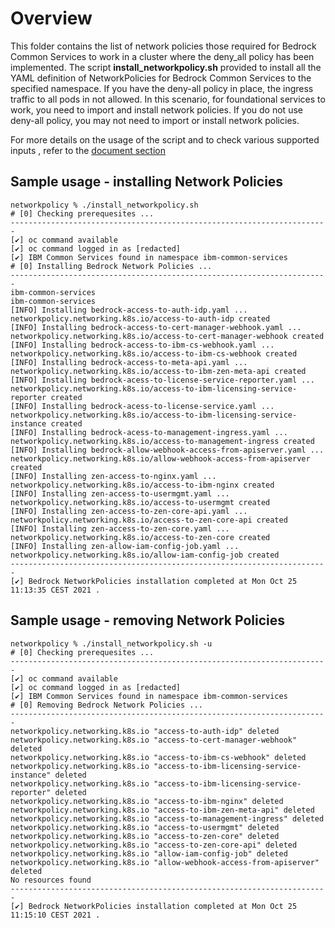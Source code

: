 # Overview

This folder contains the list of network policies those required for Bedrock Common Services to work in a cluster where the deny_all policy has been implemented. The script **install_networkpolicy.sh** provided to install all the YAML definition of NetworkPolicies for Bedrock Common Services to the specified namespace. If you have the deny-all policy in place, the ingress traffic to all pods in not allowed. In this scenario, for foundational services to work, you need to import and install network policies. If you do not use deny-all policy, you may not need to import or install network policies.

For more details on the usage of the script and to check various supported inputs , refer to the [document section](https://www.ibm.com/docs/en/cpfs?topic=operator-installing-network-policies)

## Sample usage - installing Network Policies

```
networkpolicy % ./install_networkpolicy.sh   
# [0] Checking prerequesites ...
-----------------------------------------------------------------------
[✔] oc command available
[✔] oc command logged in as [redacted]
[✔] IBM Common Services found in namespace ibm-common-services
# [0] Installing Bedrock Network Policies ...
-----------------------------------------------------------------------
ibm-common-services
ibm-common-services
[INFO] Installing bedrock-access-to-auth-idp.yaml ...
networkpolicy.networking.k8s.io/access-to-auth-idp created
[INFO] Installing bedrock-access-to-cert-manager-webhook.yaml ...
networkpolicy.networking.k8s.io/access-to-cert-manager-webhook created
[INFO] Installing bedrock-access-to-ibm-cs-webhook.yaml ...
networkpolicy.networking.k8s.io/access-to-ibm-cs-webhook created
[INFO] Installing bedrock-access-to-meta-api.yaml ...
networkpolicy.networking.k8s.io/access-to-ibm-zen-meta-api created
[INFO] Installing bedrock-acess-to-license-service-reporter.yaml ...
networkpolicy.networking.k8s.io/access-to-ibm-licensing-service-reporter created
[INFO] Installing bedrock-acess-to-license-service.yaml ...
networkpolicy.networking.k8s.io/access-to-ibm-licensing-service-instance created
[INFO] Installing bedrock-acess-to-management-ingress.yaml ...
networkpolicy.networking.k8s.io/access-to-management-ingress created
[INFO] Installing bedrock-allow-webhook-access-from-apiserver.yaml ...
networkpolicy.networking.k8s.io/allow-webhook-access-from-apiserver created
[INFO] Installing zen-access-to-nginx.yaml ...
networkpolicy.networking.k8s.io/access-to-ibm-nginx created
[INFO] Installing zen-access-to-usermgmt.yaml ...
networkpolicy.networking.k8s.io/access-to-usermgmt created
[INFO] Installing zen-access-to-zen-core-api.yaml ...
networkpolicy.networking.k8s.io/access-to-zen-core-api created
[INFO] Installing zen-access-to-zen-core.yaml ...
networkpolicy.networking.k8s.io/access-to-zen-core created
[INFO] Installing zen-allow-iam-config-job.yaml ...
networkpolicy.networking.k8s.io/allow-iam-config-job created
-----------------------------------------------------------------------
[✔] Bedrock NetworkPolicies installation completed at Mon Oct 25 11:13:35 CEST 2021 .

```

## Sample usage - removing Network Policies

```
networkpolicy % ./install_networkpolicy.sh -u
# [0] Checking prerequesites ...
-----------------------------------------------------------------------
[✔] oc command available
[✔] oc command logged in as [redacted]
[✔] IBM Common Services found in namespace ibm-common-services
# [0] Removing Bedrock Network Policies ...
-----------------------------------------------------------------------
networkpolicy.networking.k8s.io "access-to-auth-idp" deleted
networkpolicy.networking.k8s.io "access-to-cert-manager-webhook" deleted
networkpolicy.networking.k8s.io "access-to-ibm-cs-webhook" deleted
networkpolicy.networking.k8s.io "access-to-ibm-licensing-service-instance" deleted
networkpolicy.networking.k8s.io "access-to-ibm-licensing-service-reporter" deleted
networkpolicy.networking.k8s.io "access-to-ibm-nginx" deleted
networkpolicy.networking.k8s.io "access-to-ibm-zen-meta-api" deleted
networkpolicy.networking.k8s.io "access-to-management-ingress" deleted
networkpolicy.networking.k8s.io "access-to-usermgmt" deleted
networkpolicy.networking.k8s.io "access-to-zen-core" deleted
networkpolicy.networking.k8s.io "access-to-zen-core-api" deleted
networkpolicy.networking.k8s.io "allow-iam-config-job" deleted
networkpolicy.networking.k8s.io "allow-webhook-access-from-apiserver" deleted
No resources found
-----------------------------------------------------------------------
[✔] Bedrock NetworkPolicies installation completed at Mon Oct 25 11:15:10 CEST 2021 .
```
